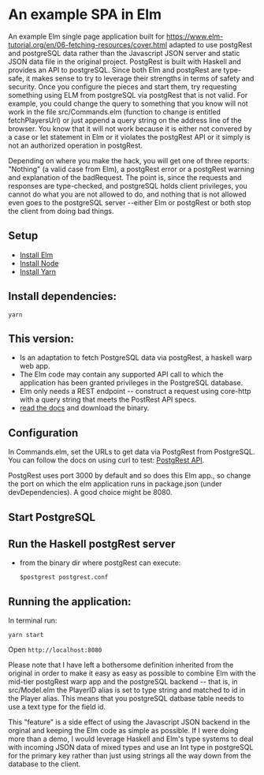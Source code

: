 # An example SPA in Elm

An example Elm single page application built for https://www.elm-tutorial.org/en/06-fetching-resources/cover.html adapted to use postgRest and postgreSQL data rather than the Javascript JSON server and static JSON data file in the original project.  PostgRest is built with Haskell and provides an API to postgreSQL. Since both Elm and postgRest are type-safe, it makes sense to try to leverage their strengths in terms of safety and security.
Once you configure the pieces and start them, try requesting something using ELM from postgreSQL via postgRest that is not valid. For example, you could change the query to something that you know will not work in the file src/Commands.elm (function to change is entitled fetchPlayersUrl) or just append a query string on the address line of the browser. You know that it will not work because it is either not convered by a case or let statement in Elm or it violates the postgRest API or it simply is not an authorized operation in postgRest.

Depending on where you make the hack, you will get one of three reports: "Nothing" (a valid case from Elm), a postgRest error or a postgRest warning and explanation of the badRequest.  The point is, since the requests and responses are type-checked, and postgreSQL holds client privileges, you cannot do what you are not allowed to do, and nothing that is not allowed even goes to the postgreSQL server --either Elm or postgRest or both stop the client from doing bad things.

## Setup

- [Install Elm](http://elm-lang.org/install)
- [Install Node](https://nodejs.org/en/download/)
- [Install Yarn](https://yarnpkg.com/)

## Install dependencies:

```
yarn
```

## This version:

- Is an adaptation to fetch PostgreSQL data via postgRest, a haskell warp web app.
- The Elm code may contain any supported API call to which the application has been granted privileges in the PostgreSQL database.
- Elm only needs a REST endpoint -- construct a request using core-http with a query string that meets the PostRest API specs.
- [read the docs](https://postgrest.com/en/v4.3/api.html) and download the binary.


## Configuration

In Commands.elm, set the URLs to get data via PostgRest from PostgreSQL.
You can follow the docs on using curl to test:
[PostgRest API](https://postgrest.com/en/v4.4/api.html).

PostgRest uses port 3000 by default and so does this Elm app.,
so change the port on which the elm application runs in
package.json (under devDependencies).
A good choice might be 8080.

## Start PostgreSQL

## Run the Haskell postgRest server 
- from the binary dir where postgRest can execute:

  ```
  $postgrest postgrest.conf
   ```
   
## Running the application:

In terminal run:

```
yarn start
```
Open `http://localhost:8080`

Please note that I have left a bothersome definition inherited from the original in order to make it easy as easy as possible to combine Elm with the mid-tier postgRest warp app and the postgreSQL backend -- that is, in src/Model.elm the PlayerID alias is set to type string and matched to id in the Player alias.  This means that you postgreSQL datbase table needs to use a text type for the field id.

This "feature" is a side effect of using the Javascript JSON backend in the orginal and keeping the Elm code as simple as possible. If I were doing more than a demo, I would leverage Haskell and Elm's type systems to deal with incoming JSON data of mixed types and use an Int type in postgreSQL for the primary key rather than just using strings all the way down from the database to the client.
